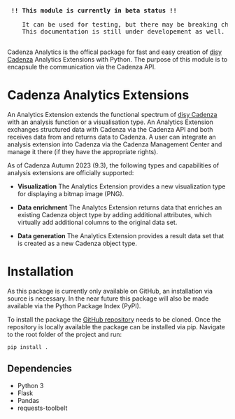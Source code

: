 <pre>    
 <b>!! This module is currently in beta status !!</b>

    It can be used for testing, but there may be breaking changes before a full release.
    This documentation is still under developement as well.

</pre>

Cadenza Analytics is the offical package for fast and easy creation of [disy Cadenza](https://www.disy.net/en/products/disy-cadenza/) Analytics Extensions with Python. The purpose of this module is to encapsule the communication via the Cadenza API.

# Cadenza Analytics Extensions

An Analytics Extension extends the functional spectrum of [disy Cadenza](https://www.disy.net/en/products/disy-cadenza/) with an analysis function or a visualisation type. An Analytics Extension exchanges structured data with Cadenza via the Cadenza API and both receives data from and returns data to Cadenza. A user can integrate an analysis extension into Cadenza via the Cadenza Management Center and manage it there (if they have the appropriate rights).

As of Cadenza Autumn 2023 (9.3), the following types and capabilities of analysis extensions are officially supported:

- **Visualization** 
  The Analytics Extension provides a new visualization type for displaying a bitmap image (PNG).

- **Data enrichment**
  The Analytcs Extension returns data that enriches an existing Cadenza object type by adding additional attributes, which virtually add additional columns to the original data set.

- **Data generation**
  The Analytics Extension provides a result data set that is created as a new Cadenza object type.


# Installation
As this package is currently only available on GitHub, an installation via source is necessary. In the near future this package will also be made available via the Python Package Index (PyPI).

To install the package the [GitHub repository](https://github.com/DisyInformationssysteme/cadenza-analytics-python) needs to be cloned. Once the repository is locally available the package can be installed via pip. Navigate to the root folder of the project and run:

```
pip install .
```


## Dependencies
* Python 3
* Flask
* Pandas
* requests-toolbelt


